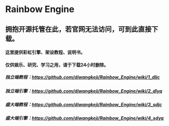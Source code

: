 # Rainbow Engine
## 拥抱开源托管在此，若官网无法访问，可到此直接下载。
#### 这里提供彩虹引擎、架设教程、说明书。
#### 仅供娱乐、研究、学习之用，请于下载24小时删除。
##### 独立端教程：https://github.com/diwangkeji/Rainbow_Engine/wiki/1_dljc
##### 独立端引擎：https://github.com/diwangkeji/Rainbow_Engine/wiki/2_dlyq
##### 盛大端教程：https://github.com/diwangkeji/Rainbow_Engine/wiki/3_sdjc
##### 盛大端引擎：https://github.com/diwangkeji/Rainbow_Engine/wiki/4_sdyq
